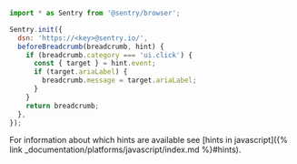 ```javascript
import * as Sentry from '@sentry/browser';

Sentry.init({
  dsn: 'https://<key>@sentry.io/',
  beforeBreadcrumb(breadcrumb, hint) {
    if (breadcrumb.category === 'ui.click') {
      const { target } = hint.event;
      if (target.ariaLabel) {
        breadcrumb.message = target.ariaLabel;
      }
    }
    return breadcrumb;
  },
});
```

For information about which hints are available see [hints in javascript]({% link _documentation/platforms/javascript/index.md %}#hints).
